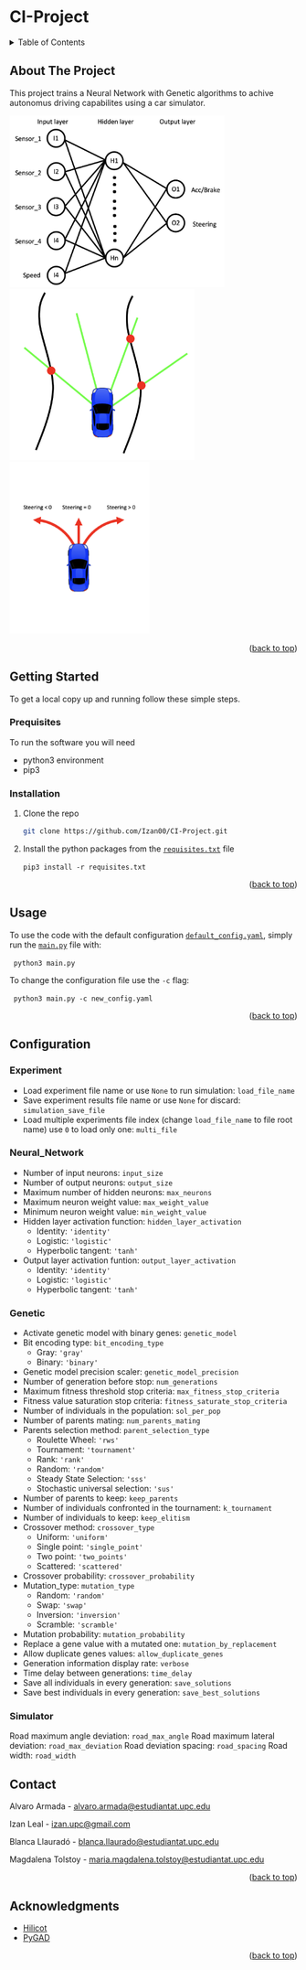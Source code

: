 # CI-Project

<!-- TABLE OF CONTENTS -->
<details>
  <summary>Table of Contents</summary>
  <ol>
    <li>
      <a href="#about-the-project">About The Project</a>
    </li>
    <li>
      <a href="#getting-started">Getting Started</a>
      <ul>
        <li><a href="#prerequisites">Prerequisites</a></li>
        <li><a href="#installation">Installation</a></li>
      </ul>
    </li>
    <li><a href="#usage">Usage</a></li>
    <li>
      <a href="#configuration">Configuration</a></li>
      <ul>
        <li><a href="#experiment">Experiment</a></li>
        <li><a href="#neural_network">Neural_Network</a></li>
        <li><a href="#genetic">Genetic</a></li>
        <li><a href="#simulator">Simulator</a></li>
      </ul>
    <li><a href="#contact">Contact</a></li>
    <li><a href="#acknowledgments">Acknowledgments</a></li>
  </ol>
</details>

<!-- ABOUT THE PROJECT -->
## About The Project
This project trains a Neural Network with Genetic algorithms to achive autonomus driving capabilites using a car simulator.

<img src="imgs/mlp.png" alt="drawing" height="300"/><img src="imgs/car.png" alt="drawing" height="300"/><img src="imgs/car_steering2.png" alt="drawing" height="300"/>

<p align="right">(<a href="#readme-top">back to top</a>)</p>


<!-- GETTING STARTED -->
## Getting Started
To get a local copy up and running follow these simple steps.

### Prequisites
To run the software you will need
* python3 environment
* pip3

### Installation
1. Clone the repo

   ```sh
   git clone https://github.com/Izan00/CI-Project.git
   ```
2. Install the python packages from the [```requisites.txt```](requisites.txt) file

   ```pip3 install -r requisites.txt ```

<p align="right">(<a href="#readme-top">back to top</a>)</p>



<!-- USAGE EXAMPLES -->
## Usage
To use the code with the default configuration [```default_config.yaml```](/configs/default_config.yaml), simply run the [```main.py```](main.py) file with:

``` python3 main.py``` 

To change the configuration file use the ```-c``` flag:

``` python3 main.py -c new_config.yaml``` 


<p align="right">(<a href="#readme-top">back to top</a>)</p>

## Configuration
### Experiment    
* Load experiment file name or use ```None``` to run simulation: ```load_file_name```
* Save experiment results file name or use ```None``` for discard: ```simulation_save_file```
* Load multiple experiments file index (change ```load_file_name``` to file root name) use ```0``` to load only one: ```multi_file```
    
### Neural_Network
* Number of input neurons: ```input_size```
* Number of output neurons: ```output_size```
* Maximum number of hidden neurons: ```max_neurons```
* Maximum neuron weight value: ```max_weight_value```
* Minimum neuron weight value: ```min_weight_value```
* Hidden layer activation function: ```hidden_layer_activation```
    * Identity: ```'identity' ```
    * Logistic: ```'logistic'```
    * Hyperbolic tangent: ```'tanh'```
* Output layer activation funtion: ```output_layer_activation```
    * Identity: ```'identity' ```
    * Logistic: ```'logistic'```
    * Hyperbolic tangent: ```'tanh'```
    
### Genetic
* Activate genetic model with binary genes: ```genetic_model```
* Bit encoding type: ```bit_encoding_type``` 
    * Gray: ```'gray'```
    * Binary: ```'binary'```
* Genetic model precision scaler: ```genetic_model_precision```   
* Number of generation before stop: ```num_generations```
* Maximum fitness threshold stop criteria: ```max_fitness_stop_criteria```
* Fitness value saturation stop criteria: ```fitness_saturate_stop_criteria```
* Number of individuals in the population: ```sol_per_pop```
* Number of parents mating: ```num_parents_mating```
* Parents selection method: ```parent_selection_type```
    * Roulette Wheel: ```'rws'```
    * Tournament: ```'tournament'```
    * Rank: ```'rank'```
    * Random: ```'random'```
    * Steady State Selection: ```'sss'```
    * Stochastic universal selection: ```'sus'```
* Number of parents to keep: ```keep_parents```
* Number of individuals confronted in the tournament: ```k_tournament```
* Number of individuals to keep: ```keep_elitism```
* Crossover method: ```crossover_type```
    * Uniform: ```'uniform'```
    * Single point: ```'single_point'```
    * Two point: ```'two_points'```
    * Scattered: ```'scattered'```
* Crossover probability: ```crossover_probability```
* Mutation_type: ```mutation_type```
    * Random: ```'random'```
    * Swap: ```'swap'```
    * Inversion: ```'inversion'```
    * Scramble: ```'scramble'```
* Mutation probability: ```mutation_probability```
* Replace a gene value with a mutated one: ```mutation_by_replacement```
* Allow duplicate genes values: ```allow_duplicate_genes```
* Generation information display rate: ```verbose```
* Time delay between generations: ```time_delay```
* Save all individuals in every generation: ```save_solutions```
* Save best individuals in every generation: ```save_best_solutions```

### Simulator
Road maximum angle deviation: ```road_max_angle```
Road maximum lateral deviation: ```road_max_deviation```
Road deviation spacing: ```road_spacing```
Road width: ```road_width```  
    
<!-- CONTACT -->
## Contact

Alvaro Armada - alvaro.armada@estudiantat.upc.edu

Izan Leal - izan.upc@gmail.com

Blanca Llauradó - blanca.llaurado@estudiantat.upc.edu

Magdalena Tolstoy - maria.magdalena.tolstoy@estudiantat.upc.edu

<p align="right">(<a href="#readme-top">back to top</a>)</p>


<!-- ACKNOWLEDGMENTS -->
## Acknowledgments

* [Hilicot](https://github.com/Hilicot/Neural_Network_NEAT)
* [PyGAD](https://pygad.readthedocs.io/en/latest/)

<p align="right">(<a href="#readme-top">back to top</a>)</p>
